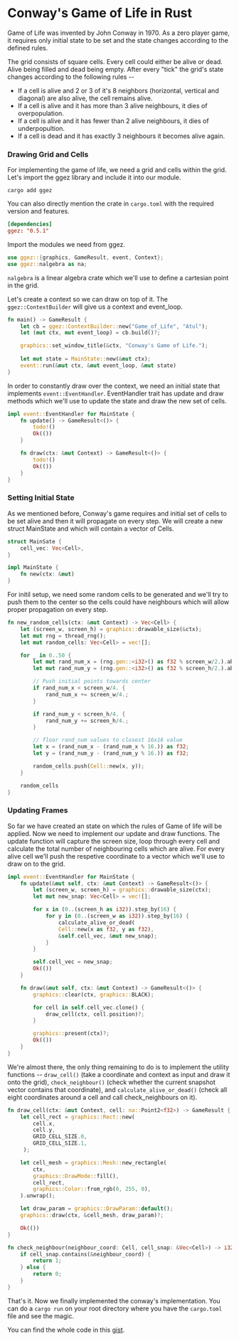 # Conway's Game of Life in Rust

Game of Life was invented by John Conway in 1970. As a zero player game, it requires only initial state to be set and the state changes according to the defined rules.

The grid consists of square cells. Every cell could either be alive or dead. Alive being filled and dead being empty. After every "tick" the grid's state changes according to the following rules --

- If a cell is alive and 2 or 3 of it's 8 neighbors (horizontal, vertical and diagonal) are also alive, the cell remains alive.
- If a cell is alive and it has more than 3 alive neighbours, it dies of overpopulation.
- If a cell is alive and it has fewer than 2 alive neighbours, it dies of underpopultion.
- If a cell is dead and it has exactly 3 neighbours it becomes alive again.

### Drawing Grid and Cells
For implementing the game of life, we need a grid and cells within the grid. Let's import the ggez library and include it into our module.

```shell
cargo add ggez
```

You can also directly mention the crate in ```cargo.toml``` with the required version and features.

```toml
[dependencies]
ggez: "0.5.1"
```

Import the modules we need from ggez.
```rust
use ggez::{graphics, GameResult, event, Context};
use ggez::nalgebra as na;
```

```nalgebra``` is a linear algebra crate which we'll use to define a cartesian point in the grid.

Let's create a context so we can draw on top of it. The ```ggez::ContextBuilder``` will give us a context and event_loop. 

```rust
fn main() -> GameResult {
    let cb = ggez::ContextBuilder::new("Game_of_Life", "Atul");
    let (mut ctx, mut event_loop) = cb.build()?;

    graphics::set_window_title(&ctx, "Conway's Game of Life.");
    
    let mut state = MainState::new(&mut ctx);
    event::run(&mut ctx, &mut event_loop, &mut state)
}
```

In order to constantly draw over the context, we need an initial state that implements ```event::EventHandler```. EventHandler trait has update and draw methods which we'll use to update the state and draw the new set of cells.

```rust
impl event::EventHandler for MainState {
    fn update() -> GameResult<()> {
        todo!()
        Ok(())
    }

    fn draw(ctx: &mut Context) -> GameResult<()> {
        todo!()
        Ok(())
    }
}
```

### Setting Initial State
As we mentioned before, Conway's game requires and initial set of cells to be set alive and then it will propagate on every step. We will create a new struct MainState and which will contain a vector of Cells.

```rust
struct MainSate {
    cell_vec: Vec<Cell>,
}

impl MainState {
    fn new(ctx: &mut)
}

```

For initil setup, we need some random cells to be generated and we'll try to push them to the center so the cells could have neighbours which will allow proper propagation on every step.

```rust
fn new_random_cells(ctx: &mut Context) -> Vec<Cell> {
    let (screen_w, screen_h) = graphics::drawable_size(&ctx);
    let mut rng = thread_rng();
    let mut random_cells: Vec<Cell> = vec![];

    for _ in 0..50 {
        let mut rand_num_x = (rng.gen::<i32>() as f32 % screen_w/2.).abs();
        let mut rand_num_y = (rng.gen::<i32>() as f32 % screen_h/2.).abs();

        // Push initial points towards center
        if rand_num_x < screen_w/4. {
            rand_num_x += screen_w/4.;
        }

        if rand_num_y < screen_h/4. {
            rand_num_y += screen_h/4.;
        }

        // floor rand_num values to closest 16x16 value
        let x = (rand_num_x - (rand_num_x % 16.)) as f32;
        let y = (rand_num_y - (rand_num_y % 16.)) as f32;

        random_cells.push(Cell::new(x, y));
    }

    random_cells
}
```

### Updating Frames
So far we have created an state on which the rules of Game of life will be applied. Now we need to implement our update and draw functions.
The update function will capture the screen size, loop through every cell and calculate the total number of neighbouring cells which are alive. For every alive cell we'll push the respetive coordinate to a vector which we'll use to draw on to the grid.

```rust
impl event::EventHandler for MainState {
    fn update(&mut self, ctx: &mut Context) -> GameResult<()> {
        let (screen_w, screen_h) = graphics::drawable_size(ctx);
        let mut new_snap: Vec<Cell> = vec![];

        for x in (0..(screen_h as i32)).step_by(16) {
            for y in (0..(screen_w as i32)).step_by(16) {
                calculate_alive_or_dead(
                Cell::new(x as f32, y as f32),
                &self.cell_vec, &mut new_snap);
            }
        }

        self.cell_vec = new_snap;
        Ok(())
    }

    fn draw(&mut self, ctx: &mut Context) -> GameResult<()> {
        graphics::clear(ctx, graphics::BLACK);

        for cell in self.cell_vec.clone() {
            draw_cell(ctx, cell.position)?;
        }

        graphics::present(ctx)?;
        Ok(())
    }
}
```

We're almost there, the only thing remaining to do is to implement the utility functions -- ```draw_cell()``` (take a coordinate and context as input and draw it onto the grid), ```check_neighbour()``` (check whether the current snapshot vector contains that coordinate), and ```calculate_alive_or_dead()``` (check all eight coordinates around a cell and call check_neighbours on it).

```rust
fn draw_cell(ctx: &mut Context, cell: na::Point2<f32>) -> GameResult {
    let cell_rect = graphics::Rect::new(
        cell.x,
        cell.y,
        GRID_CELL_SIZE.0,
        GRID_CELL_SIZE.1,
     );

    let cell_mesh = graphics::Mesh::new_rectangle(
        ctx,
        graphics::DrawMode::fill(),
        cell_rect,
        graphics::Color::from_rgb(0, 255, 0),
    ).unwrap();

    let draw_param = graphics::DrawParam::default();
    graphics::draw(ctx, &cell_mesh, draw_param)?;

    Ok(())
}

fn check_neighbour(neighbour_coord: Cell, cell_snap: &Vec<Cell>) -> i32 {
    if cell_snap.contains(&neighbour_coord) {
        return 1;
    } else {
        return 0;
    }
}

```

That's it. Now we finally implemented the conway's implementation. You can do a ```cargo run``` on your root directory where you have the ```cargo.toml``` file and see the magic.

You can find the whole code in this [gist](https://gist.github.com/Atul-Bhatt-RS/2e207992a1928984e07c26f4b937b2b8). 
